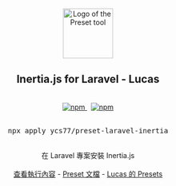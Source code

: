 <p align="center">
  <br />
  <a href="https://preset.dev">
    <img width="100" src="https://raw.githubusercontent.com/preset/cli/main/.github/assets/logo.svg" alt="Logo of the Preset tool">
  </a>
  <br />
</p>

<h2 align="center">Inertia.js for Laravel - Lucas</h2>

<p align="center">
  <br />
  <a href="https://www.npmjs.com/package/apply">
    <img alt="npm" src="https://img.shields.io/npm/v/apply?label=preset&style=flat-square">
  </a>
  <span>&nbsp;</span>
  <a href="https://github.com/ycs77/presets">
    <img alt="npm" src="https://img.shields.io/badge/lucas--preset-laravel--inertia-blue?style=flat-square">
  </a>
  <br />
  <br />
  <pre align="center">npx apply ycs77/preset-laravel-inertia</pre>
</p>
<br />

<div align="center">
  在 Laravel 專案安裝 Inertia.js
  <br />
  <br />
  <a href="https://github.com/ycs77/preset-laravel-inertia/blob/main/preset.ts">查看執行內容</a> - <a href="https://preset.dev">Preset 文檔</a> - <a href="https://github.com/ycs77/presets">Lucas 的 Presets</a>
</div>
